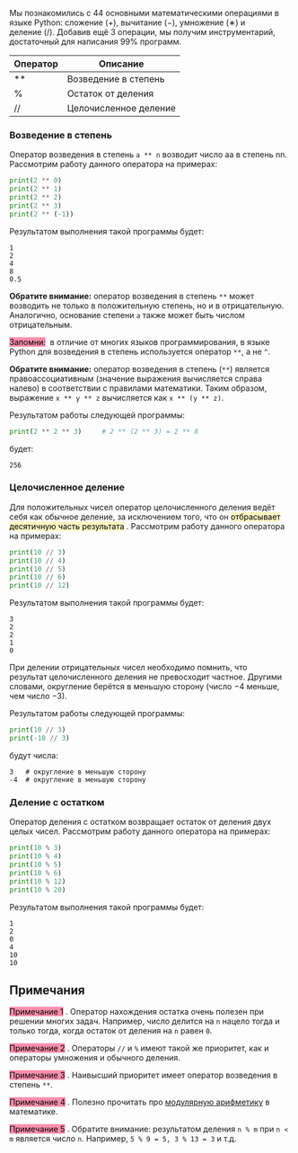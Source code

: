 Мы познакомились с 44 основными математическими операциями в языке Python: сложение (+), вычитание (−), умножение (∗) и деление (\/). Добавив ещё 3 операции, мы получим инструментарий, достаточный для написания 99\% программ.

| Оператор | Описание              |
| -------- | --------------------- |
| \*\*     | Возведение в степень  |
| \%       | Остаток от деления    |
| \/\/     | Целочисленное деление |

### Возведение в степень

Оператор возведения в степень `a ** n` возводит число aa в степень nn. Рассмотрим работу данного оператора на примерах:
```python
print(2 ** 0)
print(2 ** 1)
print(2 ** 2)
print(2 ** 3)
print(2 ** (-1))
```

Результатом выполнения такой программы будет:
```no-highlight
1
2
4
8
0.5
```

**Обратите внимание:** оператор возведения в степень `**` может возводить не только в положительную степень, но и в отрицательную. Аналогично, основание степени `a` также может быть числом отрицательным.

<mark style="background: #FF5582A6;">Запомни:</mark>  в отличие от многих языков программирования, в языке Python для возведения в степень используется оператор `**`, а не `^`.

**Обратите внимание:** оператор возведения в степень (`**`) является правоассоциативным (значение выражения вычисляется справа налево) в соответствии с правилами математики. Таким образом, выражение `x ** y ** z` вычисляется как `x ** (y ** z)`.

Результатом работы следующей программы:
```python
print(2 ** 2 ** 3)     # 2 ** (2 ** 3) = 2 ** 8
```

будет:
```no-highlight
256
```

### Целочисленное деление
Для положительных чисел оператор целочисленного деления ведёт себя как обычное деление, за исключением того, что он <mark style="background: #FFF3A3A6;">отбрасывает десятичную часть результата</mark> . Рассмотрим работу данного оператора на примерах:

```python
print(10 // 3)
print(10 // 4)
print(10 // 5)
print(10 // 6)
print(10 // 12)
```

Результатом выполнения такой программы будет:

```no-highlight
3
2
2
1
0
```

При делении отрицательных чисел необходимо помнить, что результат целочисленного деления не превосходит частное. Другими словами, округление берётся в меньшую сторону (число −4 меньше, чем число −3).

Результатом работы следующей программы:
```python
print(10 // 3)
print(-10 // 3)
```

будут числа:
```no-highlight
3   # округление в меньшую сторону
-4  # округление в меньшую сторону
```

### Деление с остатком

Оператор деления с остатком возвращает остаток от деления двух целых чисел. Рассмотрим работу данного оператора на примерах:
```python
print(10 % 3)
print(10 % 4)
print(10 % 5)
print(10 % 6)
print(10 % 12)
print(10 % 20)
```

Результатом выполнения такой программы будет:
```no-highlight
1
2
0
4 
10
10
```

## Примечания
<mark style="background: #FF5582A6;">Примечание 1</mark> . Оператор нахождения остатка очень полезен при решении многих задач. Например, число делится на `n` нацело тогда и только тогда, когда остаток от деления на `n` равен `0`.

<mark style="background: #FF5582A6;">Примечание 2</mark> . Операторы `//` и `%` имеют такой же приоритет, как и операторы умножения и обычного деления.

<mark style="background: #FF5582A6;">Примечание 3</mark> . Наивысший приоритет имеет оператор возведения в степень `**`.

<mark style="background: #FF5582A6;">Примечание 4</mark> . Полезно прочитать про [модулярную арифметику](https://ru.wikipedia.org/wiki/%D0%A1%D1%80%D0%B0%D0%B2%D0%BD%D0%B5%D0%BD%D0%B8%D0%B5_%D0%BF%D0%BE_%D0%BC%D0%BE%D0%B4%D1%83%D0%BB%D1%8E) в математике.

<mark style="background: #FF5582A6;">Примечание 5</mark> . Обратите внимание: результатом деления `n % m` при `n < m` является число `n`. Например, `5 % 9 = 5, 3 % 13 = 3` и т.д.
